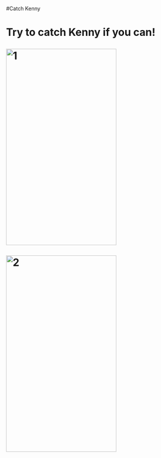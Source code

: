 
#Catch Kenny <h1>

  
**Try to catch Kenny if you can!**
  
  
 <img src="https://user-images.githubusercontent.com/53323174/120395739-60f90380-c2ea-11eb-84f6-224aec7d821f.png" alt="1" width="300" height="533"/> <br/>

  
  
 <img src="https://user-images.githubusercontent.com/53323174/120398384-fe563680-c2ee-11eb-835f-3b55fb94298c.png" alt="2" width="300" height="533"/>
  
